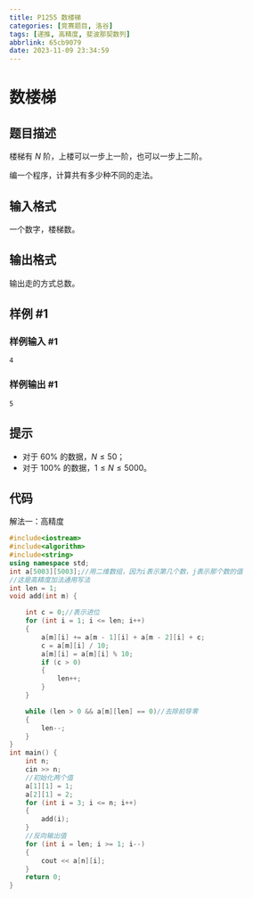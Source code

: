 ```yaml
---
title: P1255 数楼梯
categories: [竞赛题目, 洛谷]
tags: [递推, 高精度, 斐波那契数列]
abbrlink: 65cb9079
date: 2023-11-09 23:34:59
---
```

# 数楼梯

## 题目描述

楼梯有 $N$ 阶，上楼可以一步上一阶，也可以一步上二阶。

编一个程序，计算共有多少种不同的走法。

## 输入格式

一个数字，楼梯数。

## 输出格式

输出走的方式总数。

## 样例 #1

### 样例输入 #1

```
4
```

### 样例输出 #1

```
5
```

## 提示

- 对于 $60\%$ 的数据，$N \leq 50$；
- 对于 $100\%$ 的数据，$1 \le N \leq 5000$。

## 代码

解法一：高精度

```cpp
#include<iostream>
#include<algorithm>
#include<string>
using namespace std;
int a[5003][5003];//用二维数组，因为i表示第几个数，j表示那个数的值
//这是高精度加法通用写法
int len = 1;
void add(int m) {

	int c = 0;//表示进位
	for (int i = 1; i <= len; i++)
	{
		a[m][i] += a[m - 1][i] + a[m - 2][i] + c;
		c = a[m][i] / 10;
		a[m][i] = a[m][i] % 10;
		if (c > 0)
		{
			len++;
		}
	}

	while (len > 0 && a[m][len] == 0)//去除前导零
	{
		len--;
	}
}
int main() {
	int n;
	cin >> n;
	//初始化两个值
	a[1][1] = 1;
	a[2][1] = 2;
	for (int i = 3; i <= n; i++)
	{
		add(i);
	}
	//反向输出值
	for (int i = len; i >= 1; i--)
	{
		cout << a[n][i];
	}
	return 0;
}

```
